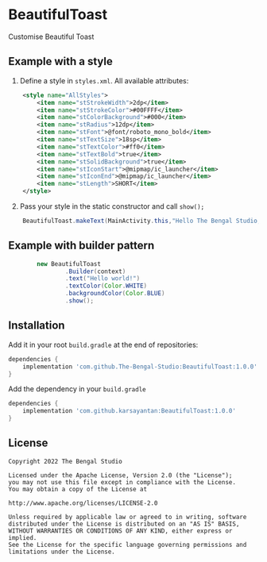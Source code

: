 # BeautifulToast
Customise Beautiful Toast



## Example with a style

1) Define a style in `styles.xml`. All available attributes:
```xml
    <style name="AllStyles">
        <item name="stStrokeWidth">2dp</item>
        <item name="stStrokeColor">#00FFFF</item>
        <item name="stColorBackground">#000</item>
        <item name="stRadius">12dp</item>
        <item name="stFont">@font/roboto_mono_bold</item>
        <item name="stTextSize">18sp</item>
        <item name="stTextColor">#ff0</item>
        <item name="stTextBold">true</item>
        <item name="stSolidBackground">true</item>
        <item name="stIconStart">@mipmap/ic_launcher</item>
        <item name="stIconEnd">@mipmap/ic_launcher</item>
        <item name="stLength">SHORT</item>
    </style>

```

2) Pass your style in the static constructor and call `show();`

```java
    BeautifulToast.makeText(MainActivity.this,"Hello The Bengal Studio, Sayantan Kar here", Toast.LENGTH_LONG,R.style.toaststyle_error).show();
```

## Example with builder pattern
```java
        new BeautifulToast
                .Builder(context)
                .text("Hello world!")
                .textColor(Color.WHITE)
                .backgroundColor(Color.BLUE)
                .show();
```

## Installation

Add it in your root `build.gradle` at the end of repositories:   
```groovy
dependencies {
    implementation 'com.github.The-Bengal-Studio:BeautifulToast:1.0.0'
}
```

Add the dependency in your `build.gradle`
```groovy
dependencies {
    implementation 'com.github.karsayantan:BeautifulToast:1.0.0'
}
```

## License

    Copyright 2022 The Bengal Studio

    Licensed under the Apache License, Version 2.0 (the "License");
    you may not use this file except in compliance with the License.
    You may obtain a copy of the License at

    http://www.apache.org/licenses/LICENSE-2.0

    Unless required by applicable law or agreed to in writing, software
    distributed under the License is distributed on an "AS IS" BASIS,
    WITHOUT WARRANTIES OR CONDITIONS OF ANY KIND, either express or implied.
    See the License for the specific language governing permissions and
    limitations under the License.
